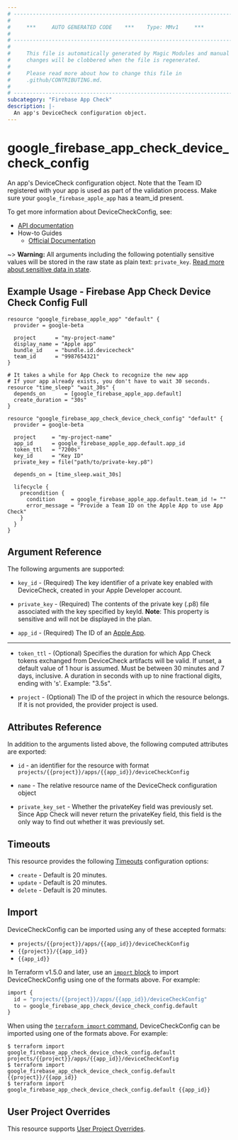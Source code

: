 ```yaml
---
# ----------------------------------------------------------------------------
#
#     ***     AUTO GENERATED CODE    ***    Type: MMv1     ***
#
# ----------------------------------------------------------------------------
#
#     This file is automatically generated by Magic Modules and manual
#     changes will be clobbered when the file is regenerated.
#
#     Please read more about how to change this file in
#     .github/CONTRIBUTING.md.
#
# ----------------------------------------------------------------------------
subcategory: "Firebase App Check"
description: |-
  An app's DeviceCheck configuration object.
---
```


# google_firebase_app_check_device_check_config

An app's DeviceCheck configuration object. Note that the Team ID registered with your
app is used as part of the validation process. Make sure your `google_firebase_apple_app` has a team_id present.


To get more information about DeviceCheckConfig, see:

* [API documentation](https://firebase.google.com/docs/reference/appcheck/rest/v1/projects.apps.deviceCheckConfig)
* How-to Guides
    * [Official Documentation](https://firebase.google.com/docs/app-check)

~> **Warning:** All arguments including the following potentially sensitive
values will be stored in the raw state as plain text: `private_key`.
[Read more about sensitive data in state](https://www.terraform.io/language/state/sensitive-data).

## Example Usage - Firebase App Check Device Check Config Full


```hcl
resource "google_firebase_apple_app" "default" {
  provider = google-beta

  project      = "my-project-name"
  display_name = "Apple app"
  bundle_id    = "bundle.id.devicecheck"
  team_id      = "9987654321"
}

# It takes a while for App Check to recognize the new app
# If your app already exists, you don't have to wait 30 seconds.
resource "time_sleep" "wait_30s" {
  depends_on      = [google_firebase_apple_app.default]
  create_duration = "30s"
}

resource "google_firebase_app_check_device_check_config" "default" {
  provider = google-beta

  project     = "my-project-name"
  app_id      = google_firebase_apple_app.default.app_id
  token_ttl   = "7200s"
  key_id      = "Key ID"
  private_key = file("path/to/private-key.p8")

  depends_on = [time_sleep.wait_30s]

  lifecycle {
    precondition {
      condition     = google_firebase_apple_app.default.team_id != ""
      error_message = "Provide a Team ID on the Apple App to use App Check"
    }
  }
}
```

## Argument Reference

The following arguments are supported:


* `key_id` -
  (Required)
  The key identifier of a private key enabled with DeviceCheck, created in your Apple Developer account.

* `private_key` -
  (Required)
  The contents of the private key (.p8) file associated with the key specified by keyId.
  **Note**: This property is sensitive and will not be displayed in the plan.

* `app_id` -
  (Required)
  The ID of an
  [Apple App](https://firebase.google.com/docs/reference/firebase-management/rest/v1beta1/projects.iosApps#IosApp.FIELDS.app_id).


- - -


* `token_ttl` -
  (Optional)
  Specifies the duration for which App Check tokens exchanged from DeviceCheck artifacts will be valid.
  If unset, a default value of 1 hour is assumed. Must be between 30 minutes and 7 days, inclusive.
  A duration in seconds with up to nine fractional digits, ending with 's'. Example: "3.5s".

* `project` - (Optional) The ID of the project in which the resource belongs.
    If it is not provided, the provider project is used.



## Attributes Reference

In addition to the arguments listed above, the following computed attributes are exported:

* `id` - an identifier for the resource with format `projects/{{project}}/apps/{{app_id}}/deviceCheckConfig`

* `name` -
  The relative resource name of the DeviceCheck configuration object

* `private_key_set` -
  Whether the privateKey field was previously set. Since App Check will never return the
  privateKey field, this field is the only way to find out whether it was previously set.


## Timeouts

This resource provides the following
[Timeouts](https://developer.hashicorp.com/terraform/plugin/sdkv2/resources/retries-and-customizable-timeouts) configuration options:

- `create` - Default is 20 minutes.
- `update` - Default is 20 minutes.
- `delete` - Default is 20 minutes.

## Import


DeviceCheckConfig can be imported using any of these accepted formats:

* `projects/{{project}}/apps/{{app_id}}/deviceCheckConfig`
* `{{project}}/{{app_id}}`
* `{{app_id}}`


In Terraform v1.5.0 and later, use an [`import` block](https://developer.hashicorp.com/terraform/language/import) to import DeviceCheckConfig using one of the formats above. For example:

```tf
import {
  id = "projects/{{project}}/apps/{{app_id}}/deviceCheckConfig"
  to = google_firebase_app_check_device_check_config.default
}
```

When using the [`terraform import` command](https://developer.hashicorp.com/terraform/cli/commands/import), DeviceCheckConfig can be imported using one of the formats above. For example:

```
$ terraform import google_firebase_app_check_device_check_config.default projects/{{project}}/apps/{{app_id}}/deviceCheckConfig
$ terraform import google_firebase_app_check_device_check_config.default {{project}}/{{app_id}}
$ terraform import google_firebase_app_check_device_check_config.default {{app_id}}
```

## User Project Overrides

This resource supports [User Project Overrides](https://registry.terraform.io/providers/hashicorp/google/latest/docs/guides/provider_reference#user_project_override).
